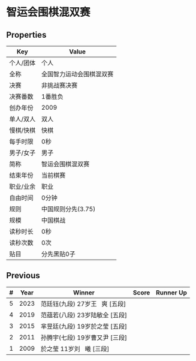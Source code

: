 # 智运会围棋混双赛

## Properties

| Key | Value |
| --- | ----- |
| 个人/团体 | 个人 |
| 全称 | 全国智力运动会围棋混双赛 |
| 决赛 | 非挑战赛决赛 |
| 决赛番数 | 1番胜负 |
| 创办年份 | 2009 |
| 单人/双人 | 双人 |
| 慢棋/快棋 | 快棋 |
| 每手时限 | 0秒 |
| 男子/女子 | 男子 |
| 简称 | 智运会围棋混双赛 |
| 结束年份 | 当前棋赛 |
| 职业/业余 | 职业 |
| 自由时间 | 0分钟 |
| 规则 | 中国规则分先(3.75) |
| 规模 | 中国棋战 |
| 读秒时长 | 0秒 |
| 读秒次数 | 0次 |
| 贴目 | 分先黑贴0子 |

## Previous

| # | Year | Winner | Score | Runner Up |
| --- | --- | --- | --- | --- |
| 5 | 2023 | 范廷钰(九段) 27岁王   爽 [五段] |  |  |
| 4 | 2019 | 范蕴若(八段) 23岁陆敏全 [五段] |  |  |
| 3 | 2015 | 芈昱廷(九段) 19岁於之莹 [五段] |  |  |
| 2 | 2011 | 孙腾宇(七段) 19岁曹又尹 [三段] |  |  |
| 1 | 2009 | 於之莹 11岁刘   曦 [三段] |  |  |

